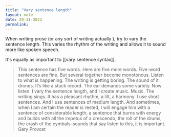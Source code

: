 ```yaml
---
title: "Vary sentence length"
layout: note
date: 29-11-2022
permalink:
---
```


When writing prose (or any sort of writing actually ), try to vary the sentence length. This varies the rhythm of the writing and allows it to sound more like spoken speech. 

It's equally as important to [[vary sentence syntax]]. 

> This sentence has five words. Here are five more words. Five-word sentences are fine. But several together become monotonous. Listen to what is happening. The writing is getting boring. The sound of it drones. It’s like a stuck record. The ear demands some variety. Now listen. I vary the sentence length, and I create music. Music. The writing sings. It has a pleasant rhythm, a lilt, a harmony. I use short sentences. And I use sentences of medium length. And sometimes, when I am certain the reader is rested, I will engage him with a sentence of considerable length, a sentence that burns with energy and builds with all the impetus of a crescendo, the roll of the drums, the crash of the cymbals–sounds that say listen to this, it is important. 
> Gary Provost